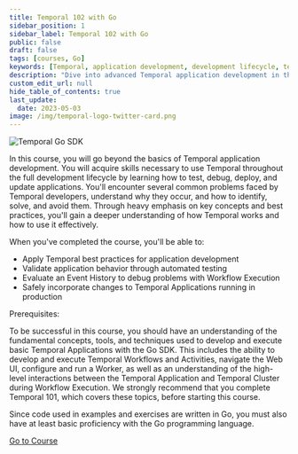 ```yaml
---
title: Temporal 102 with Go
sidebar_position: 1
sidebar_label: Temporal 102 with Go
public: false
draft: false
tags: [courses, Go]
keywords: [Temporal, application development, development lifecycle, testing, debugging, deployment, best practices, automated testing, event history, workflow execution, production updates]
description: "Dive into advanced Temporal application development in this comprehensive course, covering the full development lifecycle. Gain expertise in testing, debugging, deployment, and updating applications, while adopting best practices to address common Temporal development challenges."
custom_edit_url: null
hide_table_of_contents: true
last_update:
  date: 2023-05-03
image: /img/temporal-logo-twitter-card.png
---
```


<!-- Generated May 03 2023 -->
<!-- DO NOT edit this file directly. -->

![Temporal Go SDK](/img/sdk_banners/banner_go.png)

In this course, you will go beyond the basics of Temporal application development. You will acquire skills necessary to use Temporal throughout the full development lifecycle by learning how to test, debug, deploy, and update applications. You'll encounter several common problems faced by Temporal developers, understand why they occur, and how to identify, solve, and avoid them. Through heavy emphasis on key concepts and best practices, you'll gain a deeper understanding of how Temporal works and how to use it effectively. 

When you've completed the course, you'll be able to:
- Apply Temporal best practices for application development
- Validate application behavior through automated testing
- Evaluate an Event History to debug problems with Workflow Execution
- Safely incorporate changes to Temporal Applications running in production

Prerequisites:

To be successful in this course, you should have an understanding of the fundamental concepts, tools, and techniques used to develop and execute basic Temporal Applications with the Go SDK. This includes the ability to develop and execute Temporal Workflows and Activities, navigate the Web UI, configure and run a Worker, as well as an understanding of the high-level interactions between the Temporal Application and Temporal Cluster during Workflow Execution. We strongly recommend that you complete Temporal 101, which covers these topics, before starting this course.

Since code used in examples and exercises are written in Go, you must also have at least basic proficiency with the Go programming language.

 <a className="button button--primary" href="https://temporal.talentlms.com/catalog/info/id:138">Go to Course</a> 
